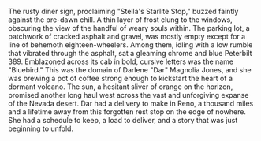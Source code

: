 The rusty diner sign, proclaiming "Stella's Starlite Stop," buzzed faintly against the pre-dawn chill.  A thin layer of frost clung to the windows, obscuring the view of the handful of weary souls within.  The parking lot, a patchwork of cracked asphalt and gravel, was mostly empty except for a line of behemoth eighteen-wheelers.  Among them, idling with a low rumble that vibrated through the asphalt, sat a gleaming chrome and blue Peterbilt 389.  Emblazoned across its cab in bold, cursive letters was the name "Bluebird."  This was the domain of Darlene "Dar" Magnolia Jones, and she was brewing a pot of coffee strong enough to kickstart the heart of a dormant volcano.  The sun, a hesitant sliver of orange on the horizon, promised another long haul west across the vast and unforgiving expanse of the Nevada desert. Dar had a delivery to make in Reno, a thousand miles and a lifetime away from this forgotten rest stop on the edge of nowhere.  She had a schedule to keep, a load to deliver, and a story that was just beginning to unfold.
